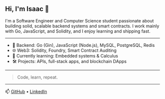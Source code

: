 ## Hi, I'm Isaac 👋

I'm a Software Engineer and Computer Science student passionate about building solid, scalable backend systems and smart contracts. I work mainly with Go, JavaScript, and Solidity, and I enjoy learning and shipping fast.

---

- 🔧 Backend: Go (Gin), JavaScript (Node.js), MySQL, PostgreSQL, Redis  
- 🌐 Web3: Solidity, Foundry, Smart Contract Auditing  
- 📍 Currently learning: Embedded systems & Calculus  
- 🛠️ Projects: APIs, full-stack apps, and blockchain DApps  

---

> Code, learn, repeat.
> 
---

📫 [GitHub](https://github.com/ayo-69) • [LinkedIn](https://www.linkedin.com/in/isaac-hayab-3b65492a7)
